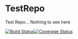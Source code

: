 # TestRepo
Test Repo... Nothing to see here

[![Build Status](https://travis-ci.org/csm10495/TestRepo.svg?branch=master)](https://travis-ci.org/csm10495/TestRepo)[![Coverage Status](https://coveralls.io/repos/github/csm10495/cGitInfo/badge.svg?branch=master)](https://coveralls.io/github/csm10495/cGitInfo?branch=master)
